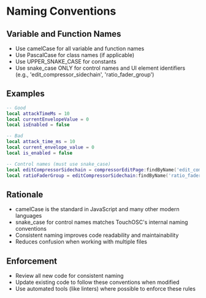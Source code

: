 # Naming Conventions

## Variable and Function Names
- Use camelCase for all variable and function names
- Use PascalCase for class names (if applicable)
- Use UPPER_SNAKE_CASE for constants
- Use snake_case ONLY for control names and UI element identifiers (e.g., 'edit_compressor_sidechain', 'ratio_fader_group')

## Examples
```lua
-- Good
local attackTimeMs = 10
local currentEnvelopeValue = 0
local isEnabled = false

-- Bad
local attack_time_ms = 10
local current_envelope_value = 0
local is_enabled = false

-- Control names (must use snake_case)
local editCompressorSidechain = compressorEditPage:findByName('edit_compressor_sidechain', true)
local ratioFaderGroup = editCompressorSidechain:findByName('ratio_fader_group', true)
```

## Rationale
- camelCase is the standard in JavaScript and many other modern languages
- snake_case for control names matches TouchOSC's internal naming conventions
- Consistent naming improves code readability and maintainability
- Reduces confusion when working with multiple files

## Enforcement
- Review all new code for consistent naming
- Update existing code to follow these conventions when modified
- Use automated tools (like linters) where possible to enforce these rules